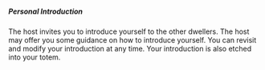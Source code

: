 ##### Personal Introduction

The host invites you to introduce yourself to the other dwellers. The host may offer you some guidance on how to introduce yourself. You can revisit and modify your introduction at any time. Your introduction is also etched into your totem.